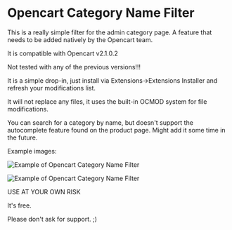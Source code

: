 # Opencart Category Name Filter
This is a really simple filter for the admin category page. A feature that needs to be added natively by the Opencart team.

It is compatible with Opencart v2.1.0.2

Not tested with any of the previous versions!!!

It is a simple drop-in, just install via Extensions->Extensions Installer and refresh your modifications list.

It will not replace any files, it uses the built-in OCMOD system for file modifications.

You can search for a category by name, but doesn't support the autocomplete feature found on the product page. Might add it some time in the future.

Example images:

![Example of Opencart Category Name Filter](https://github.com/petsoukos/Opencart-Category-Name-Filter/blob/master/category_filter_ocmod_001.png)

![Example of Opencart Category Name Filter](https://github.com/petsoukos/Opencart-Category-Name-Filter/blob/master/category_filter_ocmod_002.png)

USE AT YOUR OWN RISK

It's free.

Please don't ask for support. ;)
